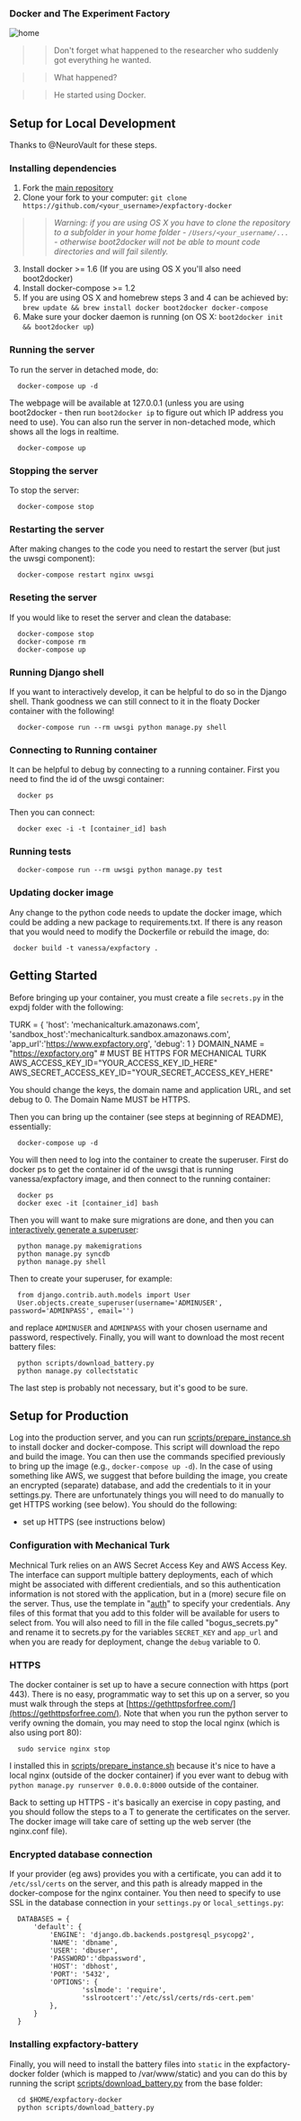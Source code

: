 ### Docker and The Experiment Factory

![home](http://expfactory.github.io/static/images/expfactoryticketgray.png)

   >> Don't forget what happened to the researcher who suddenly got everything he wanted.

   >> What happened?

   >> He started using Docker.

## Setup for Local Development
Thanks to @NeuroVault for these steps.

### Installing dependencies
1. Fork the [main repository](https://github.com/expfactory/expfactory-docker)
2. Clone your fork to your computer: `git clone https://github.com/<your_username>/expfactory-docker`

  >> *Warning: if you are using OS X you have to clone the repository to a subfolder in your home folder - `/Users/<your_username/...` - otherwise boot2docker will not be able to mount code directories and will fail silently.*


3. Install docker >= 1.6 (If you are using OS X you'll also need boot2docker)
4. Install docker-compose >= 1.2
5. If you are using OS X and homebrew steps 3 and 4 can be achieved by: `brew update && brew install docker boot2docker docker-compose`
6. Make sure your docker daemon is running (on OS X: `boot2docker init && boot2docker up`)

### Running the server
To run the server in detached mode, do:

      docker-compose up -d

The webpage will be available at 127.0.0.1 (unless you are using boot2docker - then run `boot2docker ip` to figure out which IP address you need to use). You can also run the server in non-detached mode, which shows all the logs in realtime.

      docker-compose up

### Stopping the server
To stop the server:

      docker-compose stop

### Restarting the server
After making changes to the code you need to restart the server (but just the uwsgi component):

      docker-compose restart nginx uwsgi

### Reseting the server
If you would like to reset the server and clean the database:

      docker-compose stop
      docker-compose rm
      docker-compose up

### Running Django shell
If you want to interactively develop, it can be helpful to do so in the Django shell. Thank goodness we can still connect to it in the floaty Docker container with the following!

      docker-compose run --rm uwsgi python manage.py shell

### Connecting to Running container
It can be helpful to debug by connecting to a running container. First you need to find the id of the uwsgi container:

      docker ps

Then you can connect:

      docker exec -i -t [container_id] bash


### Running tests

      docker-compose run --rm uwsgi python manage.py test


### Updating docker image
Any change to the python code needs to update the docker image, which could be adding a new package to requirements.txt. If there is any reason that you would need to modify the Dockerfile or rebuild the image, do:

     docker build -t vanessa/expfactory .



## Getting Started
Before bringing up your container, you must create a file `secrets.py` in the expdj folder with the following:

TURK = {
    'host': 'mechanicalturk.amazonaws.com',
    'sandbox_host':'mechanicalturk.sandbox.amazonaws.com',
    'app_url':'https://www.expfactory.org',
    'debug': 1
}
DOMAIN_NAME = "https://expfactory.org" # MUST BE HTTPS FOR MECHANICAL TURK
AWS_ACCESS_KEY_ID="YOUR_ACCESS_KEY_ID_HERE"
AWS_SECRET_ACCESS_KEY_ID="YOUR_SECRET_ACCESS_KEY_HERE"

You should change the keys, the domain name and application URL, and set debug to 0. The Domain Name MUST be HTTPS.

Then you can bring up the container (see steps at beginning of README), essentially:

      docker-compose up -d

You will then need to log into the container to create the superuser. First do docker ps to get the container id of the uwsgi that is running vanessa/expfactory image, and then connect to the running container:

      docker ps
      docker exec -it [container_id] bash

Then you will want to make sure migrations are done, and then you can [interactively generate a superuser](scripts/generate_superuser.py):

      python manage.py makemigrations
      python manage.py syncdb
      python manage.py shell

Then to create your superuser, for example:

      from django.contrib.auth.models import User
      User.objects.create_superuser(username='ADMINUSER', password='ADMINPASS', email='')

and replace `ADMINUSER` and `ADMINPASS` with your chosen username and password, respectively. Finally, you will want to download the most recent battery files:

      python scripts/download_battery.py
      python manage.py collectstatic

The last step is probably not necessary, but it's good to be sure.

## Setup for Production
Log into the production server, and you can run [scripts/prepare_instance.sh](scripts/prepare_instance.sh) to install docker and docker-compose. This script will download the repo and build the image. You can then use the commands specified previously to bring up the image (e.g., `docker-compose up -d`). In the case of using something like AWS, we suggest that before building the image, you create an encrypted (separate) database, and add the credentials to it in your settings.py. There are unfortunately things you will need to do manually to get HTTPS working (see below). You should do the following:

 - set up HTTPS (see instructions below)


### Configuration with Mechanical Turk

Mechnical Turk relies on an AWS Secret Access Key and AWS Access Key. The interface can support multiple battery deployments, each of which might be associated with different credientials, and so this authentication information is not stored with the application, but in a (more) secure file on the server. Thus, use the template in "[auth](auth/dummy.cred)" to specify your credentials. Any files of this format that you add to this folder will be available for users to select from. You will also need to fill in the file called "bogus_secrets.py" and rename it to secrets.py for the variables `SECRET_KEY` and `app_url` and when you are ready for deployment, change the `debug` variable to 0.

### HTTPS
The docker container is set up to have a secure connection with https (port 443). There is no easy, programmatic way to set this up on a server, so you must walk through the steps at [https://gethttpsforfree.com/](https://gethttpsforfree.com/). Note that when you run the python server to verify owning the domain, you may need to stop the local nginx (which is also using port 80):

      sudo service nginx stop

I installed this in [scripts/prepare_instance.sh](scripts/prepare_instance.sh) because it's nice to have a local nginx (outside of the docker container) if you ever want to debug with `python manage.py runserver 0.0.0.0:8000` outside of the container.

Back to setting up HTTPS - it's basically an exercise in copy pasting, and you should follow the steps to a T to generate the certificates on the server. The docker image will take care of setting up the web server (the nginx.conf file).

### Encrypted database connection
If your provider (eg aws) provides you with a certificate, you can add it to `/etc/ssl/certs` on the server, and this path is already mapped in the docker-compose for the nginx container. You then need to specify to use SSL in the database connection in your `settings.py` or `local_settings.py`:


      DATABASES = {
          'default': {
              'ENGINE': 'django.db.backends.postgresql_psycopg2',
              'NAME': 'dbname',
              'USER': 'dbuser',
              'PASSWORD':'dbpassword',
              'HOST': 'dbhost',
              'PORT': '5432',
              'OPTIONS': {
                      'sslmode': 'require',
                      'sslrootcert':'/etc/ssl/certs/rds-cert.pem'
              },
          }
      }


### Installing expfactory-battery
Finally, you will need to install the battery files into `static` in the expfactory-docker folder (which is mapped to /var/www/static) and you can do this by running the script [scripts/download_battery.py](scripts/download_battery.py) from the base folder:

      cd $HOME/expfactory-docker
      python scripts/download_battery.py
